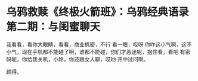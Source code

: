 # 乌鸦救赎《终极火箭班》：乌鸦经典语录第二期：与闺蜜聊天

我看看，看你大眼睛，看看，商业机密，不行 看一眼，哎呀 你咋这小气啊，这不小气，现在手机都不能碰了啊，谁都不能碰，你们才恶迷呢，抱住看，看吧 有密码呢，你给我关机，小玲，你还跟女人聊，哎哟 开中过问啊。

顾得。